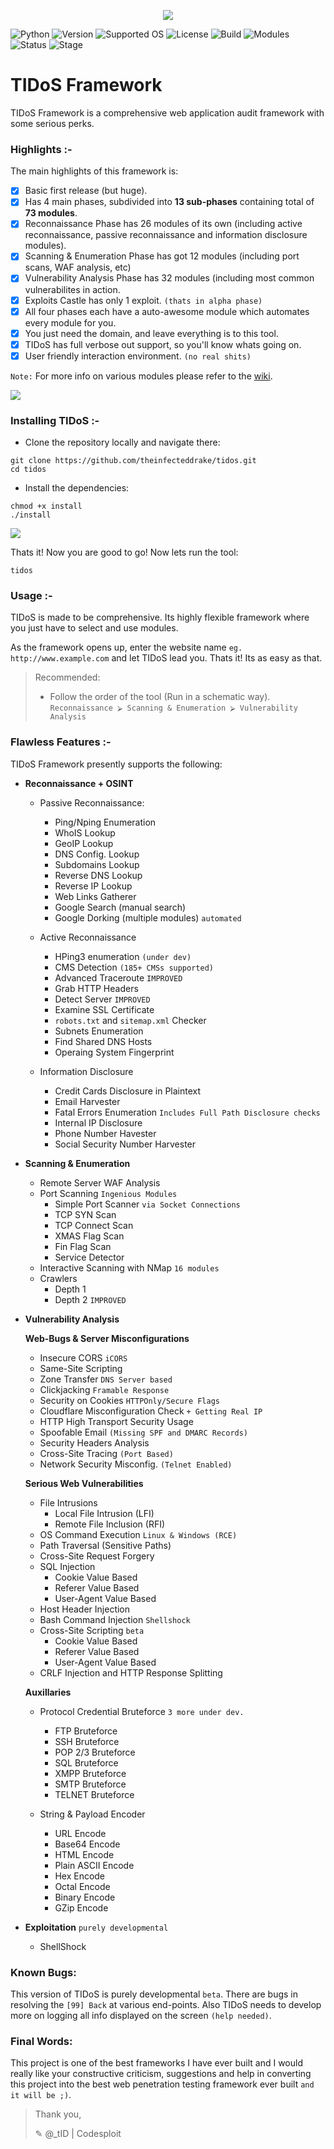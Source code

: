 <p align="middle"><img src='https://i.imgur.com/QAbaVdU.png' /></p>

![Python](https://img.shields.io/badge/Python-2.7-green.svg) ![Version](https://img.shields.io/badge/Version-v1.1.1-blue.svg) ![Supported OS](https://img.shields.io/badge/Supported%20OS-Linux-yellow.svg) ![License](https://img.shields.io/badge/License-GPLv3-blue.svg) ![Build](https://img.shields.io/badge/Build-0069-red.svg) ![Modules](https://img.shields.io/badge/Modules-73-blue.svg) ![Status](https://img.shields.io/badge/Build%20Status-passing-green.svg) ![Stage](https://img.shields.io/badge/Release-Stable-brightgreen.svg)


# TIDoS Framework 
TIDoS Framework is a comprehensive web application audit framework with some serious perks.

### Highlights :-
The main highlights of this framework is:
- [x] Basic first release (but huge).
- [x] Has 4 main phases, subdivided into __13 sub-phases__ containing total of __73 modules__.
- [x] Reconnaissance Phase has 26 modules of its own (including active reconnaissance, passive reconnaissance and information disclosure modules).
- [x] Scanning & Enumeration Phase has got 12 modules (including port scans, WAF analysis, etc)
- [x] Vulnerability Analysis Phase has 32 modules (including most common vulnerabilites in action.
- [x] Exploits Castle has only 1 exploit. `(thats in alpha phase)`
- [x] All four phases each have a auto-awesome module which automates every module for you.
- [x] You just need the domain, and leave everything is to this tool.
- [x] TIDoS has full verbose out support, so you'll know whats going on.
- [x] User friendly interaction environment. `(no real shits)`

`Note:` For more info on various modules please refer to the [wiki](https://github.com/theinfecteddrake/tidos/wiki).

<img src='https://i.imgur.com/ZhBUrDB.png' />

### Installing TIDoS :-
* Clone the repository locally and navigate there:
```
git clone https://github.com/theinfecteddrake/tidos.git
cd tidos
```
* Install the dependencies:
```
chmod +x install
./install
```
<img src='https://i.imgur.com/B3eA0H5.png' />

Thats it! Now you are good to go! Now lets run the tool:
```
tidos
```

### Usage :-
TIDoS is made to be comprehensive. Its highly flexible framework where you just have to select and use modules. 

As the framework opens up, enter the website name `eg. http://www.example.com` and let TIDoS lead you. Thats it! Its as easy as that.

> Recommended:
> - Follow the order of the tool (Run in a schematic way).
>    `Reconnaissance ⮚ Scanning & Enumeration ⮚ Vulnerability Analysis`

### Flawless Features :-

TIDoS Framework presently supports the following:

* __Reconnaissance + OSINT__

	+ Passive Reconnaissance:
	    - Ping/Nping Enumeration
	    - WhoIS Lookup
	    - GeoIP Lookup
	    - DNS Config. Lookup 
	    - Subdomains Lookup
	    - Reverse DNS Lookup
	    - Reverse IP Lookup
	    - Web Links Gatherer
	    - Google Search (manual search)
	    - Google Dorking (multiple modules) `automated`

	+ Active Reconnaissance
	    - HPing3 enumeration `(under dev)`
	    - CMS Detection `(185+ CMSs supported)`
	    - Advanced Traceroute `IMPROVED`
	    - Grab HTTP Headers
	    - Detect Server `IMPROVED`
	    - Examine SSL Certificate
	    - `robots.txt` and `sitemap.xml` Checker
	    - Subnets Enumeration
	    - Find Shared DNS Hosts
	    - Operaing System Fingerprint

	+ Information Disclosure
	    - Credit Cards Disclosure in Plaintext
	    - Email Harvester
	    - Fatal Errors Enumeration `Includes Full Path Disclosure checks`
	    - Internal IP Disclosure
	    - Phone Number Havester
	    - Social Security Number Harvester

* __Scanning & Enumeration__

	+ Remote Server WAF Analysis
	+ Port Scanning `Ingenious Modules`
	    - Simple Port Scanner `via Socket Connections`
	    - TCP SYN Scan
	    - TCP Connect Scan
	    - XMAS Flag Scan 
	    - Fin Flag Scan
	    - Service Detector
	+ Interactive Scanning with NMap `16 modules`
	+ Crawlers
	    - Depth 1
	    - Depth 2 `IMPROVED`

+ __Vulnerability Analysis__

    __Web-Bugs & Server Misconfigurations__
    
	- Insecure CORS `iCORS`
	- Same-Site Scripting
	- Zone Transfer `DNS Server based`
	- Clickjacking `Framable Response`
	- Security on Cookies `HTTPOnly/Secure Flags`
	- Cloudflare Misconfiguration Check `+ Getting Real IP` 
	- HTTP High Transport Security Usage
	- Spoofable Email `(Missing SPF and DMARC Records)`
	- Security Headers Analysis 
	- Cross-Site Tracing `(Port Based)`
	- Network Security Misconfig. `(Telnet Enabled)`
	
    __Serious Web Vulnerabilities__
    
	+ File Intrusions
	    - Local File Intrusion (LFI)
	    - Remote File Inclusion (RFI)
	+ OS Command Execution `Linux & Windows (RCE)`
	+ Path Traversal (Sensitive Paths) 
	+ Cross-Site Request Forgery 
	+ SQL Injection
	    - Cookie Value Based
	    - Referer Value Based
	    - User-Agent Value Based
	+ Host Header Injection 
	+ Bash Command Injection `Shellshock` 
	+ Cross-Site Scripting `beta`
	    - Cookie Value Based
	    - Referer Value Based
	    - User-Agent Value Based
	+ CRLF Injection and HTTP Response Splitting

    __Auxillaries__

	+ Protocol Credential Bruteforce `3 more under dev.`
	    - FTP Bruteforce
	    - SSH Bruteforce
	    - POP 2/3 Bruteforce
	    - SQL Bruteforce
	    - XMPP Bruteforce
	    - SMTP Bruteforce
	    - TELNET Bruteforce
	    
	+ String & Payload Encoder
	    - URL Encode
	    - Base64 Encode
	    - HTML Encode
	    - Plain ASCII Encode
	    - Hex Encode
	    - Octal Encode
	    - Binary Encode
	    - GZip Encode

- __Exploitation__ `purely developmental`

	+ ShellShock

### Known Bugs:

This version of TIDoS is purely developmental `beta`. There are bugs in resolving the `[99] Back` at various end-points. Also TIDoS needs to develop more on logging all info displayed on the screen `(help needed)`.

### Final Words:

This project is one of the best frameworks I have ever built and I would really like your constructive criticism, suggestions and help in converting this project into the best web penetration testing framework ever built `and it will be ;)`.

> Thank you,
>
> ✎ @_tID | Codesploit

